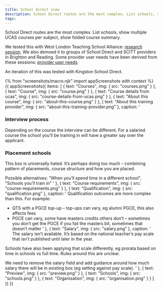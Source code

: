 ```yaml
---
title: School direct view
description: School Direct routes are the most complex. List schools, show multiple UCAS courses per subject, show folded course summary.
tags:
---
```


School Direct routes are the most complex. List schools, show multiple UCAS courses per subject, show folded course summary.

We tested this with West London Teaching School Alliance:
[research session](https://lookback.io/watch/mbc9BNqBJjoRkinAE). We also demoed it to groups of School Direct and SCITT providers in Brighton and Reading. Some provider user needs have been derived from these sessions: [provider user needs](https://docs.google.com/document/d/1Jb5uDZBnSFGcCdl3gAF9ggAo1klsEWL-KeSIGGLJpBE/edit)

An iteration of this was tested with Kingston School Direct.

{% from "screenshots/macro.njk" import appScreenshots with context %}
{{ appScreenshots({
  items: [
    {
      text: "Courses",
      img: { src: "courses.png" }
    },
    {
      text: "Course",
      img: { src: "course.png" }
    },
    {
      text: "Course details from ucas",
      img: { src: "course-details-from-ucas.png" }
    },
    {
      text: "About this course",
      img: { src: "about-this-course.png" }
    },
    {
      text: "About this training provider",
      img: { src: "about-this-training-provider.png" },
      caption: '
### Interview process

Depending on the course the interview can be different. For a salaried course the school you’ll be training in will have a greater say over the applicant.

### Placement schools

This box is universally hated. It’s perhaps doing too much – combining pattern of placements, course structure and how you are placed.

Possible alternatives: "When you’ll spend time in a different school", "Schools you’ll train in"
      '
    },
    {
      text: "Course requirements",
      img: { src: "course-requirements.png" }
    },
    {
      text: "Qualification",
      img: { src: "qualification.png" },
      caption: '
Qualification outcomes are more complex than this. For example:

*   QTS with a PGCE top-up – top-ups can vary, eg alumni PGCE, this also affects fees
*   PGCE can vary, some have masters credits others don’t – sometimes you don’t get the PGCE if you fail the masters bit, sometimes that doesn’t matter
      '
    },
    {
      text: "Salary",
      img: { src: "salary.png" },
      caption: '
The salary isn’t available. It’s based on the national teacher’s pay scale that isn’t published until later in the year.

Schools have also been applying that scale differently, eg prorata based on time in schools vs full time. Rules around this are unclear.

We need to remove the salary field and add guidance around how much salary there will be in existing box (eg setting against pay scale).
      '
    },
    {
      text: "Preview",
      img: { src: "preview.png" }
    },
    {
      text: "Schools",
      img: { src: "schools.png" }
    },
    {
      text: "Organisation",
      img: { src: "organisation.png" }
    }
  ]
}) }}
